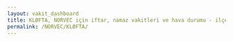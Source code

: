 ```yaml
---
layout: vakit_dashboard
title: KLØFTA, NORVEC için iftar, namaz vakitleri ve hava durumu - ilçe/eyalet seç
permalink: /NORVEC/KLØFTA/
---
```


<script type="text/javascript">
  var GLOBAL_COUNTRY = 'NORVEC';
  var GLOBAL_CITY = 'KLØFTA';
  var GLOBAL_STATE = '';
  var lat = 72;
  var lon = 21;
</script>

